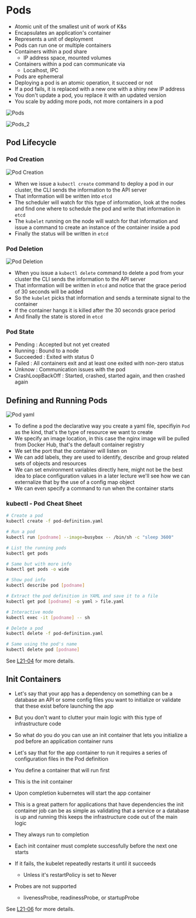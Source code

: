 # Pods

- Atomic unit of the smallest unit of work of K&s
- Encapsulates an application's container
- Represents a unit of deployment
- Pods can run one or multiple containers
- Containers within a pod share
  - IP address space, mounted volumes
- Containers within a pod can communicate via
  - Localhost, IPC
- Pods are ephemeral
- Deploying a pod is an atomic operation, it succeed or not
- If a pod fails, it is replaced with a new one with a shiny new IP address
- You don't update a pod, you replace it with an updated version
- You scale by adding more pods, not more containers in a pod

![Pods](./asset/pod.jpg)

![Pods_2](./asset/pod_2.jpg)

## Pod Lifecycle

### Pod Creation

![Pod Creation](./asset/pod_creation.jpg)

- When we issue a `kubectl create` command to deploy a pod in our cluster, the CLI sends the information to the API server
- That information will be written into `etcd`
- The scheduler will watch for this type of information, look at the nodes and find one where to schedule the pod and write that information in `etcd`
- The `kubelet` running on the node will watch for that information and issue a command to create an instance of the container inside a pod
- Finally the status will be written in `etcd`

### Pod Deletion

![Pod Deletion](./asset/pod_deletion.jpg)

- When you issue a `kubectl delete` command to delete a pod from your cluster the CLI sends the information to the API server
- That information will be written in `etcd` and notice that the grace period of 30 seconds will be added
- So the `kubelet` picks that information and sends a terminate signal to the container
- If the container hangs it is killed after the 30 seconds grace period
- And finally the state is stored in `etcd`

### Pod State

- Pending : Accepted but not yet created
- Running : Bound to a node
- Succeeded : Exited with status 0
- Failed : All containers exit and at least one exited with non-zero status
- Unknow : Communication issues with the pod
- CrashLoopBackOff : Started, crashed, started again, and then crashed again

## Defining and Running Pods


![Pod yaml](./asset/pod_yaml.jpg)

- To define a pod the declarative way you create a yaml file, specifiyin `Pod` as the kind, that's the type of resource we want to create
- We specify an image location, in this case the nginx image will be pulled from Docker Hub, that's the default container registry
- We set the port that the container will listen on
- We can add labels, they are used to identify, describe and group related sets of objects and resources
- We can set environment variables directly here, might not be the best idea to place configuration values in a later lecture we'll see how we can externalize that by the use of a config map object
- We can even specify a command to run when the container starts

### kubectl - Pod Cheat Sheet

```bash
# Create a pod
kubectl create -f pod-definition.yaml

# Run a pod
kubectl run [podname] --image=busybox -- /bin/sh -c "sleep 3600"

# List the running pods
kubectl get pods

# Same but with more info
kubectl get pods -o wide

# Show pod info
kubectl describe pod [podname]

# Extract the pod definition in YAML and save it to a file
kubectl get pod [podname] -o yaml > file.yaml

# Interactive mode
kubectl exec -it [podname] -- sh

# Delete a pod
kubectl delete -f pod-definition.yaml

# Same using the pod's name
kubectl delete pod [podname]
```

See [L21-04](https://github.com/K8sAcademy/Fundamentals-HandsOn/blob/main/L21-04%20Pods/Readme.md) for more details.

## Init Containers

- Let's say that your app has a dependency on something can be a database an API or some config files you want to initialize or validate that these exist before launching the app
- But you don't want to clutter your main logic with this type of infrastructure code
- So what do you do you can use an init container that lets you initialize a pod before an application container runs
- Let's say that for the app container to run it requires a series of configuration files in the Pod definition
- You define a container that will run first
- This is the init container
- Upon completion kubernetes will start the app container
- This is a great pattern for applications that have dependencies the init container job can be as simple as validating that a service or a database is up and running this keeps the infrastructure code out of the main logic

- They always run to completion
- Each init container must complete successfully before the next one starts
- If it fails, the kubelet repeatedly restarts it until it succeeds
  - Unless it's restartPolicy is set to Never
- Probes are not supported
  - livenessProbe, readinessProbe, or startupProbe

See [L21-06](https://github.com/K8sAcademy/Fundamentals-HandsOn/blob/main/L21-05%20Init%20Containers/Readme.md) for more details.